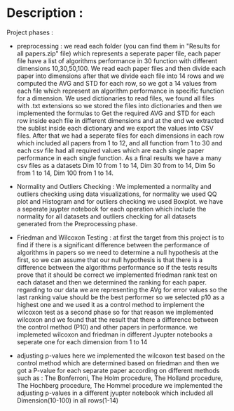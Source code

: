 # Description : 

Project phases : 


* preprocessing : 
we read each folder (you can find them in "Results for all papers.zip" file) which represents a seperate paper file, each paper file have a list of algorithms performance in 30 function with different dimensions 10,30,50,100. We read each paper files and then divide each paper into dimensions after that we divide each file into 14 rows and we computed the AVG and STD for each row, so we got a 14 values from each file which represent an algorithm performance in specific function for a dimension. We used dictionaries to read files, we found all files with .txt extensions so we stored the files into dictionaries and then we implemented the formulas to Get the required AVG and STD for each row inside each file in different dimensions and at the end we extracted the sublist inside each dictionary and we export the values into CSV files. After that we had a seperate files for each dimensions in each row which included all papers from 1 to 12, and all function from 1 to 30 and each csv file had all required values which are each single paper performance in each single function. 
As a final results we have a many csv files as a datasets Dim 10 from 1 to 14, Dim 30 from to 14, Dim 5o from 1 to 14, Dim 100 from 1 to 14.





* Normality and Outliers Checking : 
We implemented a normality and outliers checking using data visualizations, for normality we used QQ plot and Histogram and for outliers checking we used Boxplot. we have a seperate juypter notebook for each operation which include the normality for all datasets and outliers checking for all datasets generated from the Preprocessing phase.






* Friedman and Wilcoxon Testing : 
at first the target from this project is to find if there is a significant difference between the performance of algorithms in papers so we need to determine a null hypothesis at the first, so we can assume that our null hypothesis is that there is a difference between the algorithms performance so if the tests results prove that it should be correct 
we implemented friedman rank test on each dataset and then we determined the ranking for each paper. regarding to our data we are representing the AVg for error values so the last ranking value should be the best performer so we selected p10 as a highest one and we used it as a control method to implement the wilcoxon test as a second phase so for that reason we implemented wilcoxon and we found that the result that there  a difference between the control method (P10) and other papers in performance.
we implemeted wilcoxon and friedman in different Jyupter notebooks a seperate one for each dimension from 1 to 14









* adjusting p-values 
here we implemented the wilcoxon test based on the control method which are determined based on friedman and then we got a P-value for each separate paper according on different methods such as : The Bonferroni, The Holm procedure, The Holland procedure, The Hochberg procedure, The Hommel procedure
we implemented the adjusting p-values in a different jyupter notebook which included all Dimension(10-100) in all rows(1-14) 
